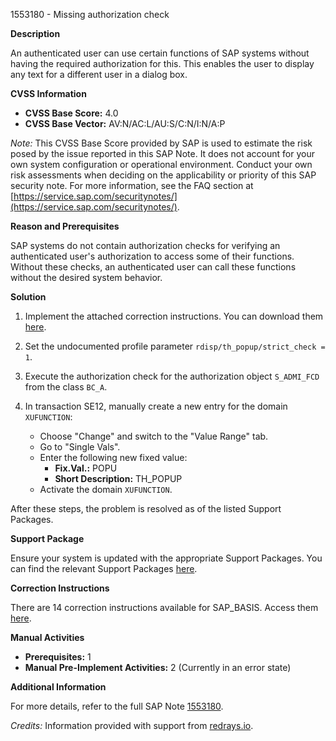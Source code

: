 1553180 - Missing authorization check

**Description**

An authenticated user can use certain functions of SAP systems without having the required authorization for this. This enables the user to display any text for a different user in a dialog box.

**CVSS Information**

- **CVSS Base Score:** 4.0
- **CVSS Base Vector:** AV:N/AC:L/AU:S/C:N/I:N/A:P

*Note:* This CVSS Base Score provided by SAP is used to estimate the risk posed by the issue reported in this SAP Note. It does not account for your own system configuration or operational environment. Conduct your own risk assessments when deciding on the applicability or priority of this SAP security note. For more information, see the FAQ section at [https://service.sap.com/securitynotes/](https://service.sap.com/securitynotes/).

**Reason and Prerequisites**

SAP systems do not contain authorization checks for verifying an authenticated user's authorization to access some of their functions. Without these checks, an authenticated user can call these functions without the desired system behavior.

**Solution**

1. Implement the attached correction instructions. You can download them [here](https://me.sap.com/corrins/0001553180/41).

2. Set the undocumented profile parameter `rdisp/th_popup/strict_check = 1`.

3. Execute the authorization check for the authorization object `S_ADMI_FCD` from the class `BC_A`.

4. In transaction SE12, manually create a new entry for the domain `XUFUNCTION`:
   - Choose "Change" and switch to the "Value Range" tab.
   - Go to "Single Vals".
   - Enter the following new fixed value:
     - **Fix.Val.:** POPU
     - **Short Description:** TH_POPUP
   - Activate the domain `XUFUNCTION`.

After these steps, the problem is resolved as of the listed Support Packages.

**Support Package**

Ensure your system is updated with the appropriate Support Packages. You can find the relevant Support Packages [here](https://me.sap.com/supportpackage/SAPKB46B62).

**Correction Instructions**

There are 14 correction instructions available for SAP_BASIS. Access them [here](https://me.sap.com/corrins/0001553180/41).

**Manual Activities**

- **Prerequisites:** 1
- **Manual Pre-Implement Activities:** 2 (Currently in an error state)

**Additional Information**

For more details, refer to the full SAP Note [1553180](https://me.sap.com/notes/0001553180).

*Credits:* Information provided with support from [redrays.io](https://redrays.io).